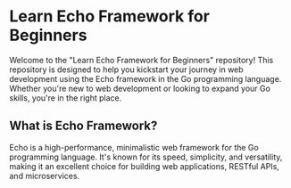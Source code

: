 # Learn Echo Framework for Beginners

Welcome to the "Learn Echo Framework for Beginners" repository! This repository is designed to help you kickstart your journey in web development using the Echo framework in the Go programming language. Whether you're new to web development or looking to expand your Go skills, you're in the right place.

## What is Echo Framework?

Echo is a high-performance, minimalistic web framework for the Go programming language. It's known for its speed, simplicity, and versatility, making it an excellent choice for building web applications, RESTful APIs, and microservices.
